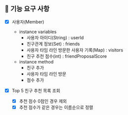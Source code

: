 ## 🚀 기능 요구 사항
* [x] 사용자(Member)
  * instance variables
    * 사용자 아이디(String) : userId
    * 친구관계 정보(Set<Member>) : friends
    * 사용자 타임 라인 방문한 사용자 기록(Map) : visitors
    * 친구 추천 점수(int) : friendProposalScore
  * instance method
    * 친구 추가
    * 사용자 타임 라인 방문
    * 점수 추가


* [x] Top 5 친구 추천 목록 조회
  * [x] 추천 점수 0점인 경우 제외
  * [x] 추천 점수가 같은 경우는 이름순으로 정렬
